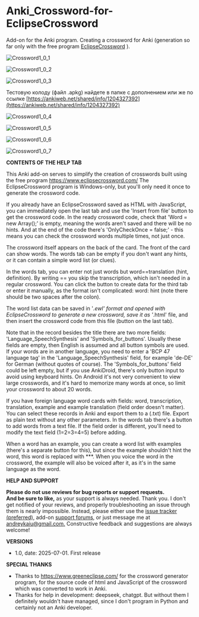 # Anki_Crossword-for-EclipseCrossword
Add-on for the Anki program. Creating a crossword for Anki (generation so far only with the free program [EclipseCrossword](https://www.eclipsecrossword.com/) ).

![Crossword1_0_1](https://github.com/user-attachments/assets/c03b464b-898f-474e-8103-b0ae88943b60)

![Crossword1_0_2](https://github.com/user-attachments/assets/94c2a84b-8882-4e58-a818-e5b79567b901)

![Crossword1_0_3](https://github.com/user-attachments/assets/5ebeb497-197a-48a1-9b1d-9d4d6d2fd132)

Тестовую колоду (файл .apkg) найдете в папке с дополнением или же по ссылке [https://ankiweb.net/shared/info/1204327392](https://ankiweb.net/shared/info/1204327392)

![Crossword1_0_4](https://github.com/user-attachments/assets/3cf08bda-a285-4417-b776-85bf31c05f58)

![Crossword1_0_5](https://github.com/user-attachments/assets/a764e856-8671-449a-a807-7b569e894fc3)

![Crossword1_0_6](https://github.com/user-attachments/assets/c81e4105-b66f-4d1c-a048-d3d2f1dc0901)

![Crossword1_0_7](https://github.com/user-attachments/assets/f9ebac61-a441-4cf3-a813-6be2a6406dfd)


**CONTENTS OF THE HELP TAB**

This Anki add-on serves to simplify the creation of crosswords built using the free program https://www.eclipsecrossword.com/
The EclipseCrossword program is Windows-only, but you'll only need it once to generate the crossword code.

If you already have an EclipseCrossword saved as HTML with JavaScript, you can immediately open the last tab and use the 'Insert from file' button to get the crossword code.
In the ready crossword code, check that 'Word = new Array();' is empty, meaning the words aren't saved and there will be no hints.
And at the end of the code there's 'OnlyCheckOnce = false;' - this means you can check the crossword words multiple times, not just once.

The crossword itself appears on the back of the card. The front of the card can show words.
The words tab can be empty if you don't want any hints, or it can contain a simple word list (or clues).

In the words tab, you can enter not just words but word==translation (hint, definition).
By writing == you skip the transcription, which isn't needed in a regular crossword.
You can click the button to create data for the third tab or enter it manually, as the format isn't complicated:
word:  hint
(note there should be two spaces after the colon).

The word list data can be saved in '*.ewl' format and opened with EclipseCrossword to generate a new crossword, save it as '*.html' file, and then insert the crossword code from this file (button on the last tab).

Note that in the record besides the title there are two more fields: 'Language_SpeechSynthesis' and 'Symbols_for_buttons'.
Usually these fields are empty, then English is assumed and all button symbols are used. If your words are in another language, you need to enter a 'BCP 47 language tag' in the 'Language_SpeechSynthesis' field, for example 'de-DE' for German (without quotes of course).
The 'Symbols_for_buttons' field could be left empty, but if you use AnkiDroid, there's only button input to avoid using keyboard hints. On Android it's not very convenient to view large crosswords, and it's hard to memorize many words at once, so limit your crossword to about 20 words.

If you have foreign language word cards with fields: word, transcription, translation, example and example translation (field order doesn't matter). You can select these records in Anki and export them to a (.txt) file. Export as plain text without any other parameters. In the words tab there's a button to add words from a text file. If the field order is different, you'll need to modify the text field (1=2=3=4=5) before adding.

When a word has an example, you can create a word list with examples (there's a separate button for this), but since the example shouldn't hint the word, this word is replaced with ***. When you voice the word in the crossword, the example will also be voiced after it, as it's in the same language as the word.


**HELP AND SUPPORT**

**Please do not use reviews for bug reports or support requests.**<br>
**And be sure to like,** as your support is always needed. Thank you.
I don't get notified of your reviews, and properly troubleshooting an issue through them is nearly impossible. Instead, please either use the [issue tracker (preferred),](https://github.com/AndreyKaiu/Anki_Crossword-for-EclipseCrossword/issues) add-on [support forums](https://forums.ankiweb.net/t/add-ons-simple-image-occlusion-official-support/60307), or just message me at [andreykaiu@gmail.com.](mailto:andreykaiu@gmail.com) Constructive feedback and suggestions are always welcome!

**VERSIONS**
- 1.0, date: 2025-07-01. First release

**SPECIAL THANKS**
- Thanks to https://www.greeneclipse.com/ for the crossword generator program, for the source code of html and JavaScript of the crossword which was converted to work in Anki.
- Thanks for help in development: deepseek, chatgpt. But without them I definitely wouldn't have managed, since I don't program in Python and certainly not an Anki developer.
